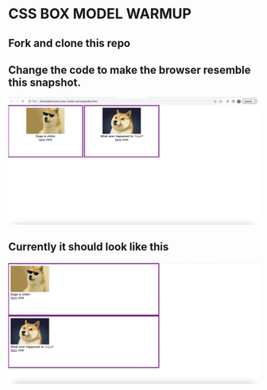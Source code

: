 # CSS BOX MODEL WARMUP

## Fork and clone this repo

## Change the code to make the browser resemble this snapshot.

![Doge](assets/screenshot2.png)

## Currently it should look like this

![Bad Doge](assets/bad-screenshot.png)
